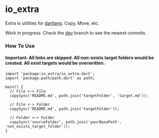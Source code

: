 # io_extra
Extra io utilities for [dartlang](http://dartlang.org/). Copy, Move, etc.

Work in progress. Check the [dev](https://github.com/jarontai/io_extra/tree/develop) branch to see the newest commits.

### How To Use
#### Important: All links are skipped. All non-exists target folders would be created. All exist targets would be overwritten.

    import 'package:io_extra/io_extra.dart';
    import 'package:path/path.dart' as path;

    main() {
      // File <-> File
      copySync('README.md', path.join('targetFolder', 'target.md'));

      // File <-> Folder
      copySync('README.md', path.join('targetFolder'));

      // Folder <-> Folder
      copySync('sourceFolder', path.join('yourBasePath', 'not_exists_target_folder'));
    }
